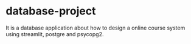 # database-project
It is a database application about how to design a online course system using streamlit, postgre and psycopg2.
